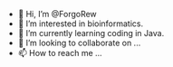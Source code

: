 - 👋 Hi, I’m @ForgoRew
- 👀 I’m interested in bioinformatics.
- 🌱 I’m currently learning coding in Java.
- 💞️ I’m looking to collaborate on ...
- 📫 How to reach me ...

<!---
ForgoRew/ForgoRew is a ✨ special ✨ repository because its `README.md` (this file) appears on your GitHub profile.
You can click the Preview link to take a look at your changes.
--->
